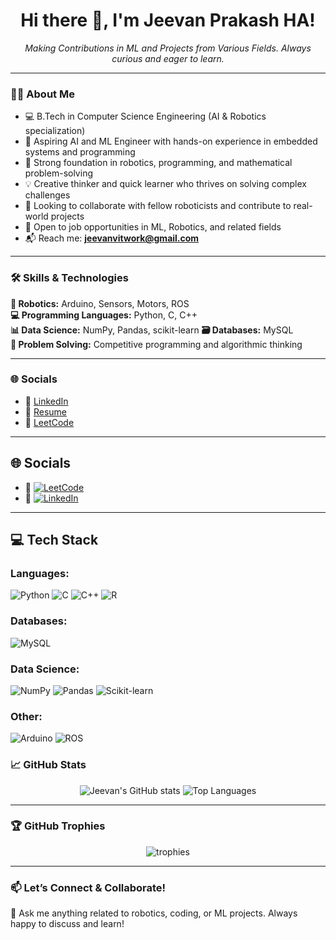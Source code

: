 <h1 align="center">Hi there 👋, I'm Jeevan Prakash HA!</h1>

<p align="center">
  <i>Making Contributions in ML and Projects from Various Fields. Always curious and eager to learn.</i>
</p>

---

### 👨‍🎓 About Me

- 💻 B.Tech in Computer Science Engineering (AI & Robotics specialization)  
- 🤖 Aspiring AI and ML Engineer with hands-on experience in embedded systems and programming  
- 🎯 Strong foundation in robotics, programming, and mathematical problem-solving  
- 💡 Creative thinker and quick learner who thrives on solving complex challenges  
- 👯 Looking to collaborate with fellow roboticists and contribute to real-world projects  
- 🤝 Open to job opportunities in ML, Robotics, and related fields  
- 📬 Reach me: **jeevanvitwork@gmail.com**

---

### 🛠️ Skills & Technologies

**🔧 Robotics:** Arduino, Sensors, Motors, ROS  
**💻 Programming Languages:** Python, C, C++  
**📊 Data Science:** NumPy, Pandas, scikit-learn
**🗃️ Databases:** MySQL  
**🧠 Problem Solving:** Competitive programming and algorithmic thinking

---

### 🌐 Socials

- 🔗 [LinkedIn](https://www.linkedin.com/in/jeevan-prakash-b3846a211)
- 📄 [Resume](https://resume.jeevanvitwork.workers.dev/)
- 🧠 [LeetCode](https://leetcode.com/)

---

## 🌐 Socials

- 🔸 [![LeetCode](https://img.shields.io/badge/LeetCode-Jeevan%20Prakash-orange?style=flat&logo=leetcode)](https://leetcode.com/)
- 🔹 [![LinkedIn](https://img.shields.io/badge/LinkedIn-Jeevan%20Prakash-blue?style=flat&logo=linkedin)](https://www.linkedin.com/in/)

---

## 💻 Tech Stack

### Languages:
![Python](https://img.shields.io/badge/Python-3776AB?style=flat&logo=python&logoColor=white)
![C](https://img.shields.io/badge/C-A8B9CC?style=flat&logo=c&logoColor=black)
![C++](https://img.shields.io/badge/C%2B%2B-00599C?style=flat&logo=c%2B%2B&logoColor=white)
![R](https://img.shields.io/badge/R-276DC3?style=flat&logo=r&logoColor=white)


### Databases:
![MySQL](https://img.shields.io/badge/MySQL-4479A1?style=flat&logo=mysql&logoColor=white)

### Data Science:
![NumPy](https://img.shields.io/badge/Numpy-013243?style=flat&logo=numpy&logoColor=white)
![Pandas](https://img.shields.io/badge/Pandas-150458?style=flat&logo=pandas)
![Scikit-learn](https://img.shields.io/badge/Scikit--learn-F7931E?style=flat&logo=scikit-learn&logoColor=white)

### Other:
![Arduino](https://img.shields.io/badge/Arduino-00979D?style=flat&logo=arduino&logoColor=white)
![ROS](https://img.shields.io/badge/ROS-22314E?style=flat&logo=ros&logoColor=white)


### 📈 GitHub Stats

<p align="center">
  <img src="https://github-readme-stats.vercel.app/api?username=jeevanprakashha&show_icons=true&theme=tokyonight" alt="Jeevan's GitHub stats" />
  <img src="https://github-readme-stats.vercel.app/api/top-langs/?username=jeevanprakashha&layout=compact&theme=tokyonight" alt="Top Languages" />
</p>

---

### 🏆 GitHub Trophies

<p align="center">
  <img src="https://github-profile-trophy.vercel.app/?username=jeevanprakashha&theme=onedark&row=1&no-bg=true&margin-w=30" alt="trophies" />
</p>

---

### 📫 Let’s Connect & Collaborate!
💬 Ask me anything related to robotics, coding, or ML projects. Always happy to discuss and learn!

